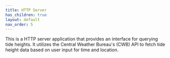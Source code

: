 ```yaml
---
title: HTTP Server
has_children: true
layout: default
nav_order: 5
---
```


This is a HTTP server application that provides an interface for querying tide heights. It utilizes the Central Weather Bureau's (CWB) API to fetch tide height data based on user input for time and location. 